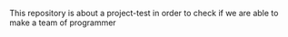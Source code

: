 This repository is about a project-test in order to check if we are able to make a team of programmer
